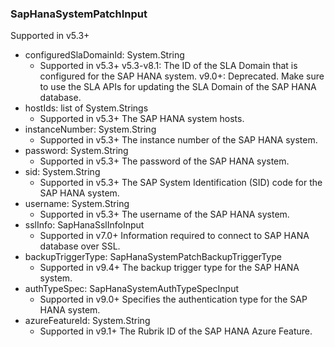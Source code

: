 ### SapHanaSystemPatchInput
Supported in v5.3+

- configuredSlaDomainId: System.String
  - Supported in v5.3+
v5.3-v8.1: The ID of the SLA Domain that is configured for the SAP HANA system.
v9.0+: Deprecated. Make sure to use the SLA APIs for updating the SLA Domain of the SAP HANA database.
- hostIds: list of System.Strings
  - Supported in v5.3+
The SAP HANA system hosts.
- instanceNumber: System.String
  - Supported in v5.3+
The instance number of the SAP HANA system.
- password: System.String
  - Supported in v5.3+
The password of the SAP HANA system.
- sid: System.String
  - Supported in v5.3+
The SAP System Identification (SID) code for the SAP HANA system.
- username: System.String
  - Supported in v5.3+
The username of the SAP HANA system.
- sslInfo: SapHanaSslInfoInput
  - Supported in v7.0+
Information required to connect to SAP HANA database over SSL.
- backupTriggerType: SapHanaSystemPatchBackupTriggerType
  - Supported in v9.4+
The backup trigger type for the SAP HANA system.
- authTypeSpec: SapHanaSystemAuthTypeSpecInput
  - Supported in v9.0+
Specifies the authentication type for the SAP HANA system.
- azureFeatureId: System.String
  - Supported in v9.1+
The Rubrik ID of the SAP HANA Azure Feature.
